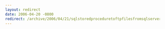 ```yaml
---
layout: redirect
date: 2006-04-20 -0800
redirect: /archive/2006/04/21/sqlstoredproceduretoftpfilesfromsqlserver.aspx/
---
```

